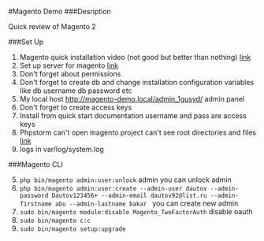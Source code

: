 #Magento Demo
###Desription

Quick review of Magento 2

###Set Up

1. Magento quick installation video (not good but better than nothing) [link](https://www.youtube.com/watch?v=FF31XC1NNOU&t=891s)
2. Set up server for magento [link](https://magemastery.net/blog/how-to-setup-ubuntu-server-for-magento-2-open-source)
3. Don't forget about permissions
4. Don't forget to create db and change installation configuration variables like db username db password etc
7. My local host http://magento-demo.local/admin_1gusyd/ admin panel
9. Don't forget to create access keys
10. Install from quick start documentation username and pass are access keys
11. Phpstorm can't open magento project can't see root directories and files [link](https://stackoverflow.com/questions/48065971/phpstorm-not-showing-project-files-in-project-view)
12. logs in var/log/system.log

###Magento CLI

5. ```php bin/magento admin:user:unlock``` admin you can unlock admin
6. ```php bin/magento admin:user:create --admin-user dautov --admin-password Dautov123456+ --admin-email dautov92@list.ru --admin-firstname abu --admin-lastname bakar ``` you can create new admin
7. ```sudo bin/magento module:disable Magento_TwoFactorAuth``` disable oauth
8. ```sudo bin/magento c:c```
9. ```sudo bin/magento setup:upgrade```
